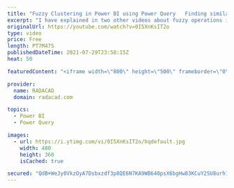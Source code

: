 ```yaml
---
title: "Fuzzy Clustering in Power BI using Power Query   Finding similar values"
excerpt: "I have explained in two other videos about fuzzy operations in Power BI and Power Query so far;  fuzzy matching in Power BI, and fuzzy grouping. the methods above involve transforming the data with a fuzzy operation. However, sometimes you just want to know the similarity of values, or let’s say in other"
originalUrl: https://youtube.com/watch?v=0I5XnKsIT2o
type: video
price: Free
length: PT7M47S
publishedDateTime: 2021-07-29T23:58:15Z
heat: 50

featuredContent: "<iframe width=\"800\" height=\"500\" frameborder=\"0\" src=\"https://www.youtube.com/embed/0I5XnKsIT2o\" allow=\"accelerometer; autoplay; encrypted-media; gyroscope; picture-in-picture\" allowfullscreen></iframe>"

provider:
  name: RADACAD
  domain: radacad.com

topics:
  - Power BI
  - Power Query

images:
  - url: https://i.ytimg.com/vi/0I5XnKsIT2o/hqdefault.jpg
    width: 480
    height: 360
    isCached: true

secured: "QdB+WeJy0VkzOyA7Dsbxzdf3p8QE6N7KA9WB640psX6bgHw83KCuY2SU8urh14RmyWCTUkOUcy+F4DYd4H/ldu6BoPShjKGQiDIPCeiaOaesn1FQ/1+FNhWBY12+3ZHJm/gAtQR0kmr6zfEa8ez7pE/zYjHi7MCSDnKGecNMj1yCKGR1l6inUBtsilj6XEPOaKxW8wAbVUUwfwmERtL9wNdlZM/x0t6tveXjnS+YYmzcbU3wa94JAX0xWlBM0veRDxXDMAHXmIVC7t5YifjXEqJ/JUuNYIkCZHdCDqkwlVtjw5M3Jm9NcdxDc47m9jUiTB+Hzok155DykC3u0GT8y6HeDK7U+akJ9Dhc1gcXId9E8tVfJBmQqFjpDuyGEyH+kUkzM6PobMXXVOHy0u7ID59FP2NKWW3LzZpmdXQc4a8=;4Slh8v6P0C5a2XwWAbVKDg=="
---
```


